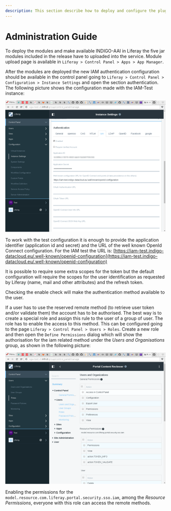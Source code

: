 ```yaml
---
description: This section describe how to deploy and configure the plugins to allow the authentication using IAM.
---
```


# Administration Guide


To deploy the modules and make available INDIGO-AAI in Liferay the five jar modules included in the release have to uploaded
into the service. Module upload page is available in `Liferay > Control Panel > Apps > App Manager`.

After the modules are deployed the new IAM authentication configuration should be available in the control panel going
to `Liferay > Control Panel > Configuration > Instance Settings` and open the section authentication. The following picture
shows the configuration made with the IAM-Test instance:

![IAM configuration](img/iamConf.png)

To work with the test configuration it is enough to provide the application identifier (application id and secret) and
the URL of the well known OpenId Connect configuration. For the IAM test the URL is:
[https://iam-test.indigo-datacloud.eu/.well-known/openid-configuration](https://iam-test.indigo-datacloud.eu/.well-known/openid-configuration)

It is possible to require some extra scopes for the token but the default configuration will require the scopes for the user
identification as requested by Liferay (name, mail and other attributes) and the refresh token.

Checking the enable check will make the authentication method available to the user.

If a user has to use the reserved remote method (to retrieve user token and/or validate them) the account has to be authorised.
The best way is to create a special role and assign this rule to the user of a group of user. The role has to enable the access
to this method. This can be configured going to the page `Liferay > Control Panel > Users > Roles`. Create a new role and then
open the `Define Permissions` dialog which will show the authorisation for the iam related method under the *Users and Organisations*
group, as shown in the following picture:

![IAM permissions](img/permissions.png)

Enabling the permissions for the `model.resource.com.liferay.portal.security.sso.iam`, among the *Resource Permissions*,
everyone with this role can access the remote methods.
